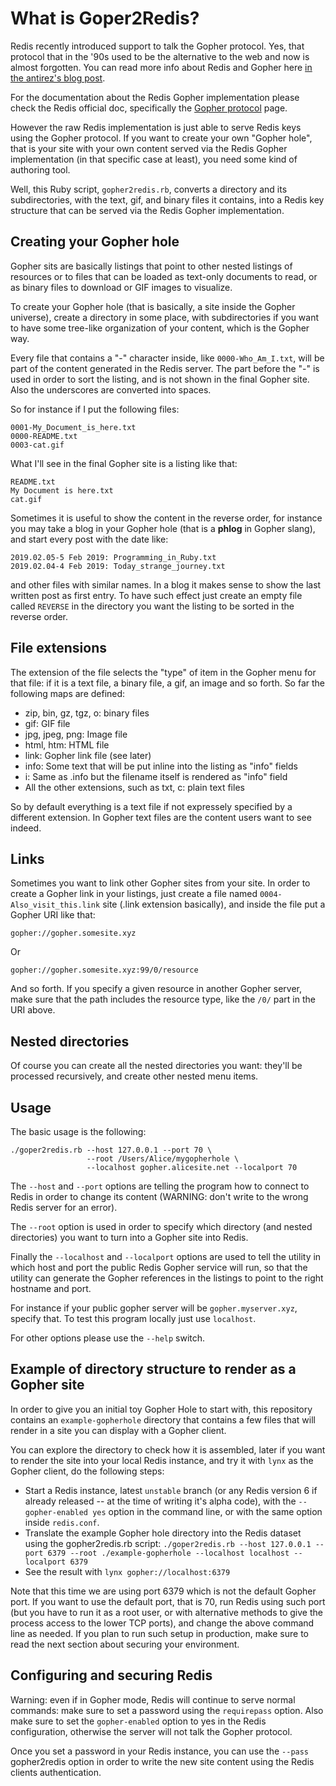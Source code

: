 What is Goper2Redis?
===

Redis recently introduced support to talk the Gopher protocol. Yes, that
protocol that in the '90s used to be the alternative to the web and now
is almost forgotten. You can read more info about Redis and Gopher
here [in the antirez's blog post](http://antirez.com/news/127).

For the documentation about the Redis Gopher implementation please
check the Redis official doc, specifically the
[Gopher protocol](https://redis.io/topics/gopher) page.

However the raw Redis implementation is just able to serve Redis keys using
the Gopher protocol. If you want to create your own "Gopher hole", that is
your site with your own content served via the Redis Gopher implementation
(in that specific case at least), you need some kind of authoring tool.

Well, this Ruby script, `gopher2redis.rb`, converts a directory and its
subdirectories, with the text, gif, and binary files it contains, into
a Redis key structure that can be served via the Redis Gopher implementation.

## Creating your Gopher hole

Gopher sits are basically listings that point to other nested listings of
resources or to files that can be loaded as text-only documents to read, or
as binary files to download or GIF images to visualize.

To create your Gopher hole (that is basically, a site inside the Gopher
universe), create a directory in some place, with subdirectories if you want
to have some tree-like organization of your content, which is the Gopher way.

Every file that contains a "-" character inside, like `0000-Who_Am_I.txt`,
will be part of the content generated in the Redis server. The part
before the "-" is used in order to sort the listing, and is not shown in
the final Gopher site. Also the underscores are converted into spaces.

So for instance if I put the following files:

    0001-My_Document_is_here.txt
    0000-README.txt
    0003-cat.gif

What I'll see in the final Gopher site is a listing like that:

    README.txt
    My Document is here.txt
    cat.gif

Sometimes it is useful to show the content in the reverse order, for instance
you may take a blog in your Gopher hole (that is a **phlog** in Gopher slang),
and start every post with the date like:

    2019.02.05-5 Feb 2019: Programming_in_Ruby.txt
    2019.02.04-4 Feb 2019: Today_strange_journey.txt

and other files with similar names. In a blog it makes sense to show the last
written post as first entry. To have such effect just create an empty file
called `REVERSE` in the directory you want the listing to be sorted in the
reverse order.

## File extensions

The extension of the file selects the "type" of item in the Gopher menu
for that file: if it is a text file, a binary file, a gif, an image and
so forth. So far the following maps are defined:

* zip, bin, gz, tgz, o: binary files
* gif: GIF file
* jpg, jpeg, png: Image file
* html, htm: HTML file
* link: Gopher link file (see later)
* info: Some text that will be put inline into the listing as "info" fields
* i: Same as .info but the filename itself is rendered as "info" field
* All the other extensions, such as txt, c: plain text files

So by default everything is a text file if not expressely specified by
a different extension. In Gopher text files are the content users want
to see indeed.

## Links

Sometimes you want to link other Gopher sites from your site. In order
to create a Gopher link in your listings, just create a file named
`0004-Also_visit_this.link` site (.link extension basically), and inside
the file put a Gopher URI like that:

    gopher://gopher.somesite.xyz

Or

    gopher://gopher.somesite.xyz:99/0/resource

And so forth. If you specify a given resource in another Gopher server, make
sure that the path includes the resource type, like the `/0/` part in the
URI above.

## Nested directories

Of course you can create all the nested directories you want: they'll be
processed recursively, and create other nested menu items.

## Usage

The basic usage is the following:

    ./goper2redis.rb --host 127.0.0.1 --port 70 \
                     --root /Users/Alice/mygopherhole \
                     --localhost gopher.alicesite.net --localport 70

The `--host` and `--port` options are telling the program how to connect to
Redis in order to change its content (WARNING: don't write to the wrong
Redis server for an error).

The `--root` option is used in order to specify which directory (and nested
directories) you want to turn into a Gopher site into Redis.

Finally the `--localhost` and `--localport` options are used to tell the
utility in which host and port the public Redis Gopher service will run, so that
the utility can generate the Gopher references in the listings to point to
the right hostname and port.

For instance if your public gopher server will be `gopher.myserver.xyz`,
specify that. To test this program locally just use `localhost`.

For other options please use the `--help` switch.

## Example of directory structure to render as a Gopher site

In order to give you an initial toy Gopher Hole to start with, this
repository contains an `example-gopherhole` directory that contains a few
files that will render in a site you can display with a Gopher client.

You can explore the directory to check how it is assembled, later if you
want to render the site into your local Redis instance, and try it with
`lynx` as the Gopher client, do the following steps:

* Start a Redis instance, latest `unstable` branch (or any Redis version 6 if already released -- at the time of writing it's alpha code), with the `--gopher-enabled yes` option in the command line, or with the same option inside `redis.conf`.
* Translate the example Gopher hole directory into the Redis dataset using the gopher2redis.rb script: `./goper2redis.rb --host 127.0.0.1 --port 6379 --root ./example-gopherhole --localhost localhost --localport 6379`
* See the result with `lynx gopher://localhost:6379`

Note that this time we are using port 6379 which is not the default Gopher port.
If you want to use the default port, that is 70, run Redis using such port (but you have to run it as a root user, or with alternative methods to give the process access to the lower TCP ports), and change the above command line as needed. If you plan to run such setup in production, make sure to read the next section about securing your environment.

## Configuring and securing Redis

Warning: even if in Gopher mode, Redis will continue to serve normal commands:
make sure to set a password using the `requirepass` option. Also make sure
to set the `gopher-enabled` option to yes in the Redis configuration, otherwise
the server will not talk the Gopher protocol.

Once you set a password in your Redis instance, you can use the `--pass`
gopher2redis option in order to write the new site content using the
Redis clients authentication.

